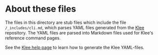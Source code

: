 # About these files

The files in this directory are stub files which include the file
`/_includes/cli.md`, which parses YAML files generated from the
[Klee](https://github.com/kleene-project/klee) repository. The YAML files
are parsed into Markdown files used for Klee's reference command pages.

See the [Klee help page](https://github.com/kleene-project/klee/scripts) to learn
how to generate the Klee YAML-files.
